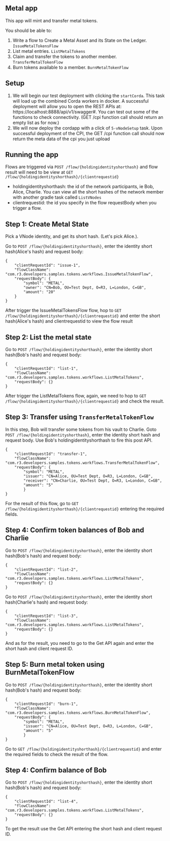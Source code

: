 ##  Metal app

This app will mint and transfer metal tokens.

You should be able to:
1. Write a flow to Create a Metal Asset and its State on the Ledger. `IssueMetalTokensFlow`
2. List metal entries. `ListMetalTokens`
3. Claim and transfer the tokens to another member. `TransferMetalTokenFlow`
4. Burn tokens available to a member. `BurnMetalTokenFlow`


## Setup

1. We will begin our test deployment with clicking the `startCorda`. This task will load up the combined Corda workers in docker.
   A successful deployment will allow you to open the REST APIs at: https://localhost:8888/api/v1/swagger#. You can test out some of the
   functions to check connectivity. (GET /cpi function call should return an empty list as for now.)
2. We will now deploy the cordapp with a click of `5-vNodeSetup` task. Upon successful deployment of the CPI, the GET /cpi function call should now return the meta data of the cpi you just upload


## Running the app

Flows are triggered via `POST /flow/{holdingidentityshorthash}` and flow result will need to be view at `GET /flow/{holdingidentityshorthash}/{clientrequestid}`
* holdingidentityshorthash: the id of the network participants, ie Bob, Alice, Charlie. You can view all the short hashes of the network member with another gradle task called `ListVNodes`
* clientrequestid: the id you specify in the flow requestBody when you trigger a flow.


## Step 1: Create Metal State
Pick a VNode identity, and get its short hash. (Let's pick Alice.).

Go to `POST /flow/{holdingidentityshorthash}`, enter the identity short hash(Alice's hash) and request body:
```
{
    "clientRequestId": "issue-1",
    "flowClassName": "com.r3.developers.samples.tokens.workflows.IssueMetalTokenFlow",
    "requestBody": {
        "symbol": "METAL",
        "owner": "CN=Bob, OU=Test Dept, O=R3, L=London, C=GB",
        "amount": "20"
    }
}
```

After trigger the IssueMetalTokensFlow flow, hop to `GET /flow/{holdingidentityshorthash}/{clientrequestid}` and enter the short hash(Alice's hash) and clientrequestid to view the flow result


## Step 2: List the metal state
Go to `POST /flow/{holdingidentityshorthash}`, enter the identity short hash(Bob's hash) and request body:
```
{
    "clientRequestId": "list-1",
    "flowClassName": "com.r3.developers.samples.tokens.workflows.ListMetalTokens",
    "requestBody": {}
}
```
After trigger the ListMetalTokens flow, again, we need to hop to `GET /flow/{holdingidentityshorthash}/{clientrequestid}`
and check the result.


## Step 3: Transfer using `TransferMetalTokenFlow`
In this step, Bob will transfer some tokens from his vault to Charlie.
Goto `POST /flow/{holdingidentityshorthash}`, enter the identity short hash and request body.
Use Bob's holdingidentityshorthash to fire this post API.
```
{
    "clientRequestId": "transfer-1",
    "flowClassName": "com.r3.developers.samples.tokens.workflows.TransferMetalTokenFlow",
    "requestBody": {
        "symbol": "METAL",
        "issuer": "CN=Alice, OU=Test Dept, O=R3, L=London, C=GB",
        "receiver": "CN=Charlie, OU=Test Dept, O=R3, L=London, C=GB",
        "amount": "5"
        }
}
```
For the result of this flow, go to `GET /flow/{holdingidentityshorthash}/{clientrequestid}`  entering the required fields.


## Step 4: Confirm token balances of Bob and Charlie
Go to `POST /flow/{holdingidentityshorthash}`, enter the identity short hash(Bob's hash) and request body:
```
{
    "clientRequestId": "list-2",
    "flowClassName": "com.r3.developers.samples.tokens.workflows.ListMetalTokens",
    "requestBody": {}
}
```
Go to `POST /flow/{holdingidentityshorthash}`, enter the identity short hash(Charlie's hash) and request body:
```
{
    "clientRequestId": "list-3",
    "flowClassName": "com.r3.developers.samples.tokens.workflows.ListMetalTokens",
    "requestBody": {}
}
```

And as for the result, you need to go to the Get API again and enter the short hash and client request ID.


## Step 5: Burn metal token using BurnMetalTokenFlow
Go to `POST /flow/{holdingidentityshorthash}`, enter the identity short hash(Bob's hash) and request body:
```
{
    "clientRequestId": "burn-1",
    "flowClassName": "com.r3.developers.samples.tokens.workflows.BurnMetalTokenFlow",
    "requestBody": {
        "symbol": "METAL",
        "issuer": "CN=Alice, OU=Test Dept, O=R3, L=London, C=GB",
        "amount": "5"
        }
}
```
Go to `GET /flow/{holdingidentityshorthash}/{clientrequestid}` and enter the required fields to check the result of
the flow.


## Step 4: Confirm balance of Bob

Go to `POST /flow/{holdingidentityshorthash}`, enter the identity short hash(Bob's hash) and request body:
```
{
    "clientRequestId": "list-4",
    "flowClassName": "com.r3.developers.samples.tokens.workflows.ListMetalTokens",
    "requestBody": {}
}
```

To get the result use the Get API entering the short hash and client request ID.

